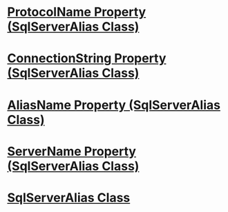 # [ProtocolName Property (SqlServerAlias Class)](protocolname-property-sqlserveralias-class.md)
# [ConnectionString Property (SqlServerAlias Class)](connectionstring-property-sqlserveralias-class.md)
# [AliasName Property (SqlServerAlias Class)](aliasname-property-sqlserveralias-class.md)
# [ServerName Property (SqlServerAlias Class)](servername-property-sqlserveralias-class.md)
# [SqlServerAlias Class](sqlserveralias-class.md)
